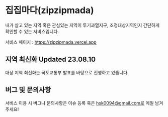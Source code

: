 # 집집마다(zipzipmada)
내가 살고 있는 지역 혹은 관심있는 지역이 투기과열지구, 조정대상지역인지 간단하게 확인할 수 있는 서비스입니다.

서비스 페이지 : https://zipzipmada.vercel.app

## 지역 최신화 Updated 23.08.10
대상 지역 최신화는 국토교통부 발표를 바탕으로 진행하고 있습니다.

## 버그 및 문의사항
서비스 이용 시 버그나 문의사항은 이슈 등록 혹은 hsk0094@gmail.com로 메일 남겨주세요!

